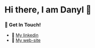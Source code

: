 # Hi there, I am Danyl 👋

### 📮 Get In Touch!
* 📗 [My linkedin](https://www.linkedin.com/in/vizboyko/)
* 📕 [My web-site](https://www.danylboiko.dev/)


<!--
Here are some ideas to get you started:

- 🔭 I’m currently working on ...
- 🌱 I’m currently learning ...
- 👯 I’m looking to collaborate on ...
- 🤔 I’m looking for help with ...
- 💬 Ask me about ...
- 📫 How to reach me: ...
- 😄 Pronouns: ...
- ⚡ Fun fact: ...
-->
